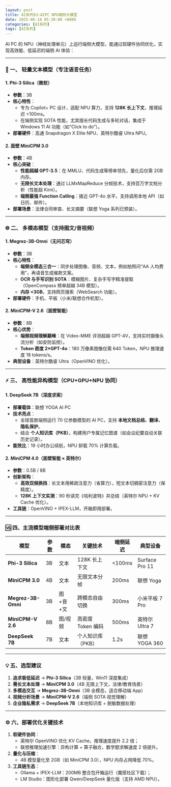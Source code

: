 ```yaml
---
layout: post
title: AI系列63:AIPC NPU端侧大模型
date: 2025-06-18 05:30:00 +0800
categories: [AI系列]
tags: [AI系列]
---
```

AI PC 的 NPU（神经处理单元）上运行端侧大模型，能通过软硬件协同优化，实现高效能、低延迟的端侧 AI 体验：

---

### 🧠 一、 **轻量文本模型**（专注语言任务）
#### 1. **Phi-3 Silica（微软）**  
- **参数**：3B  
- **核心特性**：  
  - 专为 Copilot+ PC 设计，适配 NPU 算力，支持 **128K 长上下文**，推理延迟 <100ms。  
  - 在端侧实现 SOTA 性能，尤其擅长代码生成与多轮对话，集成于 Windows 11 AI 功能（如“Click to do”）。  
- **部署硬件**：高通 Snapdragon X Elite NPU、英特尔酷睿 Ultra NPU。  

#### 2. **面壁 MiniCPM 3.0**  
- **参数**：4B  
- **核心突破**：  
  - **性能超越 GPT-3.5**：在 MMLU、代码生成等榜单领先，量化后仅需 2GB 内存。  
  - **无限长文本处理**：通过 LLMxMapReduce 分帧技术，支持百万字文档分析（性能超 Kimi）。  
  - **端侧最强 Function Calling**：接近 GPT-4o 水平，支持调用本地 API（如日历、邮件）。  
- **部署场景**：法律合同审查、长文摘要（联想 Yoga 系列已预装）。  

---

### 🌐 二、 **多模态模型**（支持图文/音视频）
#### 1. **Megrez-3B-Omni（无问芯穹）**  
- **参数**：3B  
- **核心特性**：  
  - **端侧全模态三合一**：同步处理图像、音频、文本，例如拍照问“AA 人均费用”，再语音生成催款文案。  
  - **OCR 与手写识别 SOTA**：模糊图片、复杂手写字精准提取（OpenCompass 榜单超越 34B 模型）。  
  - **内存 <3GB**，支持网页搜索（WebSearch 功能）。  
- **部署硬件**：手机、平板（小米/联想合作机型）。  

#### 2. **MiniCPM-V 2.6（面壁智能）**  
- **参数**：8B  
- **核心优势**：  
  - **端侧视频理解巅峰**：在 Video-MME 评测超越 GPT-4V，支持实时摄像头流分析（如安防监控）。  
  - **Token 密度 2×GPT-4o**：180 万像素图像仅需 640 Token，NPU 推理速度 18 tokens/s。  
- **典型设备**：英特尔酷睿 Ultra（OpenVINO 优化）。  

---

### ⚡ 三、 **高性能异构模型**（CPU+GPU+NPU 协同）
#### 1. **DeepSeek 7B（深度求索）**  
- **部署载体**：联想 YOGA AI PC  
- **技术亮点**：  
  - 全球首款端侧运行 70 亿参数模型的 AI PC，支持 **本地文档总结、翻译、隐私保护**。  
  - 结合 **个人知识库（PKB）**，构建用户专属记忆图谱（如会议纪要自动关联历史记录）。  
- **能效比**：19 小时办公续航，NPU 卸载 70% 计算负载。  

#### 2. **MiniCPM 4.0（面壁智能 × 英特尔）**  
- **参数**：0.5B / 8B  
- **创新架构**：  
  - **高效双频换挡**：长文本用稀疏注意力（省算力），短文本切稠密注意力（保精度）。  
  - **128K 上下文实测**：90 秒读完《哈利波特》并总结（英特尔 NPU + KV Cache 优化）。  
- **工具链**：OpenVINO + IPEX-LLM，开箱即用部署。  

---

### 🆚 四、**主流模型端侧部署对比表**
| 模型               | 参数  | 模态       | 关键技术                  | 端侧延迟    | 典型设备               |  
|--------------------|-------|------------|---------------------------|-------------|------------------------|  
| **Phi-3 Silica**   | 3B    | 文本       | 128K 长上下文             | <100ms      | Surface Pro 11        |  
| **MiniCPM 3.0**    | 4B    | 文本       | 无限文本分帧              | 200ms       | 联想 Yoga |  
| **Megrez-3B-Omni** | 3B    | 图+音+文  | 跨模态自由切换            | 300ms       | 小米平板 7 Pro        |  
| **MiniCPM-V 2.6**  | 8B    | 图/视频    | 高密度 Token 编码         | 500ms       | 英特尔 Ultra 7        |  
| **DeepSeek 7B**    | 7B    | 文本       | 个人知识库（PKB）         | 1.2s        | 联想 YOGA 360 |  

---

### 💡 五、**选型建议**
1. **追求极低延迟** → **Phi-3 Silica**（3B 轻量，Win11 深度集成）  
2. **需长文本处理** → **MiniCPM 3.0**（4B 无限上下文，法律/教育场景）  
3. **多模态交互** → **Megrez-3B-Omni**（3B 全模态，适合移动端 App）  
4. **视频分析场景** → **MiniCPM-V 2.6**（端侧 SOTA 视觉理解）  
5. **企业隐私需求** → **DeepSeek 7B**（本地知识库 + 脱敏数据处理）  

---

### ⚙️ 六、**部署优化关键技术**
1. **软硬件协同**：  
   - 英特尔 OpenVINO 优化 KV Cache，推理速度提升 2.2 倍；  
   - 联想推理加速引擎：异构计算 + 算子融合，数学题求解速度 2 倍提升。  
2. **量化与压缩**：  
   - 4B 模型量化至 2GB（如 MiniCPM 3.0），NPU 内存占用降低 70%。  
3. **工具链生态**：  
   - Ollama + IPEX-LLM：200MB 整合包开箱运行（魔搭社区下载）；  
   - LM Studio：图形化部署 Qwen/DeepSeek 量化版（支持 AMD NPU）。  

